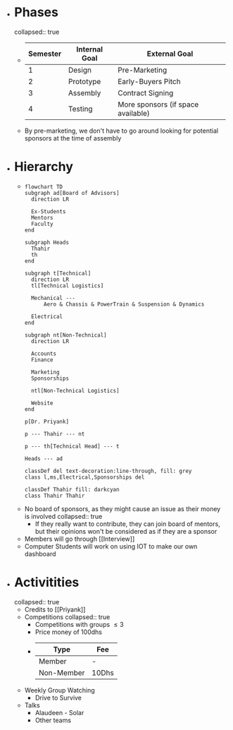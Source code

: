 - # Phases
  collapsed:: true
	- |Semester|Internal Goal|External Goal|
	  |--|--|--|
	  |1|Design|Pre-Marketing|
	  |2|Prototype|Early-Buyers Pitch|
	  |3|Assembly|Contract Signing|
	  |4|Testing|More sponsors (if space available)|
	- By pre-marketing, we don't have to go around looking for potential sponsors at the time of assembly
- # Hierarchy
	- ```mermaid
	  flowchart TD
	  subgraph ad[Board of Advisors]
	  	direction LR
	  
	  	Ex-Students
	  	Mentors
	  	Faculty
	  end
	  
	  subgraph Heads
	  	Thahir
	  	th
	  end
	  
	  subgraph t[Technical]
	  	direction LR
	  	tl[Technical Logistics]
	  	
	  	Mechanical ---
	  		Aero & Chassis & PowerTrain & Suspension & Dynamics
	  	
	  	Electrical
	  end
	  
	  subgraph nt[Non-Technical]
	  	direction LR
	  	
	  	Accounts
	  	Finance
	  	
	   	Marketing
	   	Sponsorships 
	   	
	  	ntl[Non-Technical Logistics]
	  	
	  	Website
	  end
	  
	  p[Dr. Priyank]
	  
	  p --- Thahir --- nt
	  
	  p --- th[Technical Head] --- t
	  
	  Heads --- ad
	  
	  classDef del text-decoration:line-through, fill: grey
	  class l,ms,Electrical,Sponsorships del
	  
	  classDef Thahir fill: darkcyan
	  class Thahir Thahir
	  ```
	- No board of sponsors, as they might cause an issue as their money is involved
	  collapsed:: true
		- If they really want to contribute, they can join board of mentors, but their opinions won't be considered as if they are a sponsor
	- Members will go through [[Interview]]
	- Computer Students will work on using IOT to make our own dashboard
- # Activitities
  collapsed:: true
	- Credits to [[Priyank]]
	- Competitions
	  collapsed:: true
		- Competitions with groups $\le 3$
		- Price money of 100dhs
		- |Type|Fee|
		  |--|--|
		  |Member|-|
		  |Non-Member|10Dhs|
	- Weekly Group Watching
		- Drive to Survive
	- Talks
		- Alaudeen - Solar
		- Other teams
